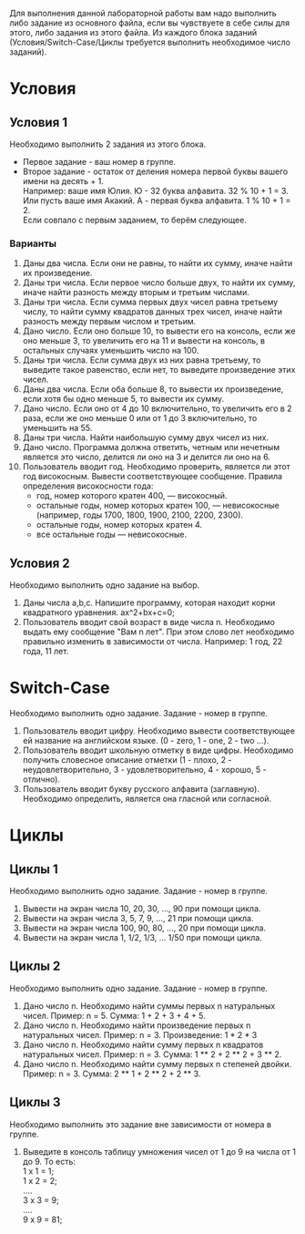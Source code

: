Для выполнения данной лабораторной работы вам надо выполнить либо задание из основного файла, если вы чувствуете в себе силы для этого, либо задания из этого файла.
Из каждого блока заданий (Условия/Switch-Case/Циклы требуется выполнить необходимое число заданий).

# Условия
## Условия 1
Необходимо выполнить 2 задания из этого блока. 
- Первое задание - ваш номер в группе. 
- Второе задание - остаток от деления номера первой буквы вашего имени на десять + 1. <br>
  Например: ваше имя Юлия. Ю - 32 буква алфавита. 32 % 10 + 1 = 3. Или пусть ваше имя Акакий. А - первая буква алфавита. 1 % 10 + 1 = 2. <br>
  Если совпало с первым заданием, то берём следующее.

### Варианты
1.  Даны два числа. Если они не равны, то найти их сумму, иначе найти их произведение.
2.  Даны три числа. Если первое число больше двух, то найти их сумму, иначе найти разность между вторым и третьим числами.
3.  Даны три числа. Если сумма первых двух чисел равна третьему числу, то найти сумму квадратов данных трех чисел, иначе найти разность между первым числом и третьим.
4.  Дано число. Если оно больше 10, то вывести его на консоль, если же оно меньше 3, то увеличить его на 11 и вывести на консоль, в остальных случаях уменьшить число на 100.
5.  Даны три числа. Если сумма двух из них равна третьему, то выведите такое равенство, если нет, то выведите произведение этих чисел.
6.  Даны два числа. Если оба больше 8, то вывести их произведение, если хотя бы одно меньше 5, то вывести их сумму.
7.  Дано число. Если оно от 4 до 10 включительно, то увеличить его в 2 раза, если же оно меньше 0 или от 1 до 3 включительно, то уменьшить на 55.
8.  Даны три числа. Найти наибольшую сумму двух чисел из них.
9.  Дано число. Программа должна ответить, четным или нечетным является это число, делится ли оно на 3 и делится ли оно на 6.
10. Пользователь вводит год. Необходимо проверить, является ли этот год високосным. Вывести соответствующее сообщение. 
    Правила определения високосности года:
    - год, номер которого кратен 400, — високосный.
    - остальные годы, номер которых кратен 100, — невисокосные (например, годы 1700, 1800, 1900, 2100, 2200, 2300).
    - остальные годы, номер которых кратен 4.
    - все остальные годы — невисокосные.


## Условия 2
Необходимо выполнить одно задание на выбор.

1. Даны числа a,b,c. Напишите программу, которая находит корни квадратного уравнения. ax^2+bx+c=0;
2. Пользователь вводит свой возраст в виде числа n. Необходимо выдать ему сообщение "Вам n лет". При этом слово лет необходимо правильно изменить в зависимости от числа. 
    Например: 1 год, 22 года, 11 лет.

# Switch-Case
Необходимо выполнить одно задание. Задание - номер в группе.
 
 1. Пользователь вводит цифру. Необходимо вывести соответствующее ей название на английском языке. (0 - zero, 1 - one, 2 - two ...).
 2. Пользователь вводит школьную отметку в виде цифры. Необходимо получить словесное описание отметки (1 - плохо, 2 - неудовлетворительно, 3 - удовлетворительно, 4 - хорошо, 5 - отлично).
 3. Пользователь вводит букву русского алфавита (заглавную). Необходимо определить, является она гласной или согласной.

# Циклы
## Циклы 1
Необходимо выполнить одно задание. Задание - номер в группе.

1.  Вывести на экран числа 10, 20, 30, ..., 90 при помощи цикла.
2.  Вывести на экран числа 3, 5, 7, 9, ..., 21 при помощи цикла.
3.  Вывести на экран числа 100, 90, 80, ..., 20 при помощи цикла.
4.  Вывести на экран числа 1, 1/2, 1/3, ... 1/50 при помощи цикла.

## Циклы 2
Необходимо выполнить одно задание. Задание - номер в группе.

1. Дано число n. Необходимо найти суммы первых n натуральных чисел.
   Пример: n = 5. Сумма: 1 + 2 + 3 + 4 + 5.
2. Дано число n. Необходимо найти произведение первых n натуральных чисел.
   Пример: n = 3. Произведение: 1 * 2 * 3
3. Дано число n. Необходимо найти сумму первых n квадратов натуральных чисел.
   Пример: n = 3. Сумма: 1 ** 2 + 2 ** 2 + 3 ** 2.
4. Дано число n. Необходимо найти сумму первых n степеней двойки.
   Пример: n = 3. Сумма: 2 ** 1 + 2 ** 2 + 2 ** 3.
   
## Циклы 3
Необходимо выполнить это задание вне зависимости от номера в группе.
1.  Выведите в консоль таблицу умножения чисел от 1 до 9 на числа от 1 до 9. То есть: <br>
    1 x 1 = 1; <br>
    1 x 2 = 2; <br>
    .... <br>
    3 x 3 = 9; <br>
    .... <br>
    9 x 9 = 81; <br>
